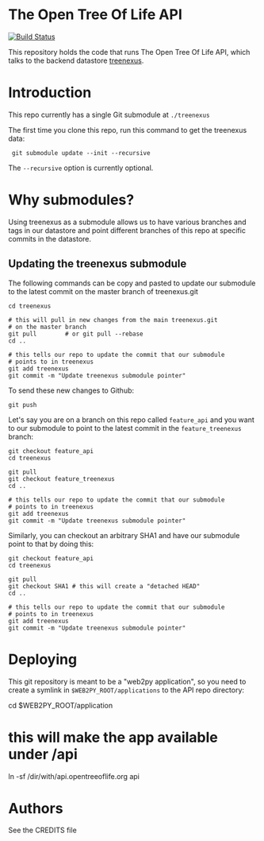 # The Open Tree Of Life API

[![Build Status](https://secure.travis-ci.org/OpenTreeOfLife/api.opentreeoflife.org.png)](http://travis-ci.org/OpenTreeOfLife/api.opentreeoflife.org)

This repository holds the code that runs The Open Tree Of Life API, which talks
to the backend datastore [treenexus](https://github.com/OpenTreeOfLife/treenexus).

# Introduction

This repo currently has a single Git submodule at ``` ./treenexus ```

The first time you clone this repo, run this command to get the treenexus data:

     git submodule update --init --recursive

The ```--recursive``` option is currently optional.

# Why submodules?

Using treenexus as a submodule allows us to have various branches and tags in
our datastore and point different branches of this repo at specific commits in
the datastore.

## Updating the treenexus submodule

The following commands can be copy and pasted to update our
submodule to the latest commit on the master branch of treenexus.git

    cd treenexus

    # this will pull in new changes from the main treenexus.git
    # on the master branch
    git pull        # or git pull --rebase
    cd ..

    # this tells our repo to update the commit that our submodule
    # points to in treenexus
    git add treenexus
    git commit -m "Update treenexus submodule pointer"

To send these new changes to Github:

    git push

Let's say you are on a branch on this repo called ```feature_api```
and you want to our submodule to point to the latest commit in the
```feature_treenexus``` branch:

    git checkout feature_api
    cd treenexus

    git pull
    git checkout feature_treenexus
    cd ..

    # this tells our repo to update the commit that our submodule
    # points to in treenexus
    git add treenexus
    git commit -m "Update treenexus submodule pointer"

Similarly, you can checkout an arbitrary SHA1 and have our submodule
point to that by doing this:

    git checkout feature_api
    cd treenexus

    git pull
    git checkout SHA1 # this will create a "detached HEAD"
    cd ..

    # this tells our repo to update the commit that our submodule
    # points to in treenexus
    git add treenexus
    git commit -m "Update treenexus submodule pointer"

# Deploying

This git repository is meant to be a "web2py application", so you need to
create a symlink in ```$WEB2PY_ROOT/applications``` to the API repo directory:

   cd $WEB2PY_ROOT/application
   # this will make the app available under /api
   ln -sf /dir/with/api.opentreeoflife.org api

# Authors

See the CREDITS file

